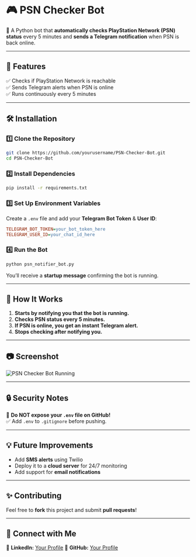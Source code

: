 # 🎮 PSN Checker Bot  

🚀 A Python bot that **automatically checks PlayStation Network (PSN) status** every 5 minutes and **sends a Telegram notification** when PSN is back online.

---

## 📌 Features  
✅ Checks if PlayStation Network is reachable  
✅ Sends Telegram alerts when PSN is online  
✅ Runs continuously every 5 minutes  

---

## 🛠️ Installation  

### **1️⃣ Clone the Repository**
```bash
git clone https://github.com/yourusername/PSN-Checker-Bot.git
cd PSN-Checker-Bot
```

### **2️⃣ Install Dependencies**
```bash
pip install -r requirements.txt
```

### **3️⃣ Set Up Environment Variables**  
Create a `.env` file and add your **Telegram Bot Token** & **User ID**:
```ini
TELEGRAM_BOT_TOKEN=your_bot_token_here
TELEGRAM_USER_ID=your_chat_id_here
```

### **4️⃣ Run the Bot**
```bash
python psn_notifier_bot.py
```
You’ll receive a **startup message** confirming the bot is running.

---

## 📜 How It Works  
1. **Starts by notifying you that the bot is running.**  
2. **Checks PSN status every 5 minutes.**  
3. **If PSN is online, you get an instant Telegram alert.**  
4. **Stops checking after notifying you.**  

---

## 📷 Screenshot  
![PSN Checker Bot Running]([https://your-image-link.com](https://drive.google.com/file/d/1_Sn3vy52EcfRlh5aQvALZ_9xWBrRYvwb/view?usp=drivesdk))  

---

## 🔒 Security Notes  
🚫 **Do NOT expose your `.env` file on GitHub!**  
✅ Add `.env` to `.gitignore` before pushing.  

---

## 💡 Future Improvements  
- Add **SMS alerts** using Twilio  
- Deploy it to a **cloud server** for 24/7 monitoring  
- Add support for **email notifications**  

---

## ✨ Contributing  
Feel free to **fork** this project and submit **pull requests**!  

---

## 📢 Connect with Me  
🔗 **LinkedIn:** [Your Profile]([https://linkedin.com/in/yourusername](https://www.linkedin.com/in/mukhtar02/))  
🔗 **GitHub:** [Your Profile]([https://github.com/yourusername](https://github.com/MUKHTAR-02))  
